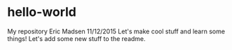 # hello-world
My repository
Eric Madsen
11/12/2015
Let's make cool stuff and learn some things!
Let's add some new stuff to the readme.
